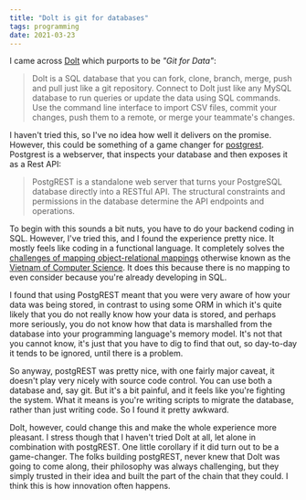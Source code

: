 ```yaml
---
title: "Dolt is git for databases"
tags: programming
date: 2021-03-23
---
```


I came across [Dolt](https://github.com/dolthub/dolt#dolt) which purports to be *"Git for Data"*:

> Dolt is a SQL database that you can fork, clone, branch, merge, push and pull just like a git repository. Connect to Dolt just like any MySQL database to run queries or update the data using SQL commands. Use the command line interface to import CSV files, commit your changes, push them to a remote, or merge your teammate's changes.

I haven't tried this, so I've no idea how well it delivers on the promise. However, this could be something of a game changer for [postgrest](https://postgrest.org/en/v7.0.0/). Postgrest is a webserver, that inspects your database and then exposes it as a Rest API:

> PostgREST is a standalone web server that turns your PostgreSQL database directly into a RESTful API. The structural constraints and permissions in the database determine the API endpoints and operations.

To begin with this sounds a bit nuts, you have to do your backend coding in SQL.  However, I've tried this, and I found the experience pretty nice. It mostly feels like coding in a functional language. It completely solves the [challenges of mapping object-relational mappings](https://en.wikipedia.org/wiki/Object%E2%80%93relational_mapping#Challenges) otherwise known as the [Vietnam of Computer Science](https://blog.codinghorror.com/object-relational-mapping-is-the-vietnam-of-computer-science/). It does this because there is no mapping to even consider because you're already developing in SQL.

I found that using PostgREST meant that you were very aware of how your data was being stored, in contrast to using some ORM in which it's quite likely that you do not really know how your data is stored, and perhaps more seriously, you do not know how that data is marshalled from the database into your programming language's memory model. It's not that you cannot know, it's just that you have to dig to find that out, so day-to-day it tends to be ignored, until there is a problem.

So anyway, postgREST was pretty nice, with one fairly major caveat, it doesn't play very nicely with source code control. You can use both a database and, say git. But it's a bit painful, and it feels like you're fighting the system. What it means is you're writing scripts to migrate the database, rather than just writing code. So I found it pretty awkward.

Dolt, however, could change this and make the whole experience more pleasant. I stress though that I haven't tried Dolt at all, let alone in combination with postgREST. One little corollary if it did turn out to be a game-changer. The folks building postgREST, never knew that Dolt was going to come along, their philosophy was always challenging, but they simply trusted in their idea and built the part of the chain that they could. I think this is how innovation often happens. 
